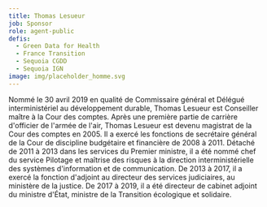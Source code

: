 ```yaml
---
title: Thomas Lesueur
job: Sponsor
role: agent-public
defis:
  - Green Data for Health
  - France Transition
  - Sequoia CGDD
  - Sequoia IGN
image: img/placeholder_homme.svg
---
```

Nommé le 30 avril 2019 en qualité de Commissaire général et Délégué interministériel au développement durable, Thomas Lesueur est Conseiller maître à la Cour des comptes. Après une première partie de carrière d'officier de l'armée de l'air, Thomas Lesueur est devenu magistrat de la Cour des comptes en 2005. Il a exercé les fonctions de secrétaire général de la Cour de discipline budgétaire et financière de 2008 à 2011. Détaché de 2011 à 2013 dans les services du Premier ministre, il a été nommé chef du service Pilotage et maîtrise des risques à la direction interministérielle des systèmes d'information et de communication. De 2013 à 2017, il a exercé la fonction d'adjoint au directeur des services judiciaires, au ministère de la justice. De 2017 à 2019, il a été directeur de cabinet adjoint du ministre d'État, ministre de la Transition écologique et solidaire.
